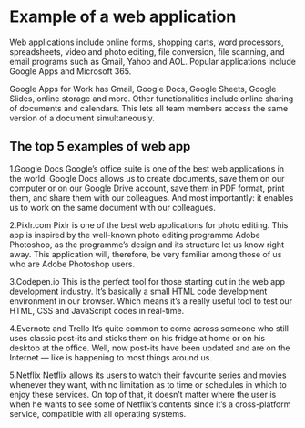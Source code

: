 # Example of a web application
Web applications include online forms, shopping carts, word processors, spreadsheets, video and photo editing, file conversion, file scanning, and email programs such as Gmail, Yahoo and AOL. Popular applications include Google Apps and Microsoft 365.

Google Apps for Work has Gmail, Google Docs, Google Sheets, Google Slides, online storage and more. Other functionalities include online sharing of documents and calendars. This lets all team members access the same version of a document simultaneously.

## The top 5 examples of web app 
1.Google Docs
Google’s office suite is one of the best web applications in the world. Google Docs allows us to create documents, save them on our computer or on our Google Drive account, save them in PDF format, print them, and share them with our colleagues. And most importantly: it enables us to work on the same document with our colleagues.

2.Pixlr.com
Pixlr is one of the best web applications for photo editing. This app is inspired by the well-known photo editing programme Adobe Photoshop, as the programme’s design and its structure let us know right away. This application will, therefore, be very familiar among those of us who are Adobe Photoshop users.

3.Codepen.io
This is the perfect tool for those starting out in the web app development industry. It’s basically a small HTML code development environment in our browser. Which means it’s a really useful tool to test our HTML, CSS and JavaScript codes in real-time.

4.Evernote and Trello
It’s quite common to come across someone who still uses classic post-its and sticks them on his fridge at home or on his desktop at the office. Well, now post-its have been updated and are on the Internet — like is happening to most things around us.

5.Netflix
Netflix allows its users to watch their favourite series and movies whenever they want, with no limitation as to time or schedules in which to enjoy these services. On top of that, it doesn’t matter where the user is when he wants to see some of Netflix’s contents since it’s a cross-platform service, compatible with all operating systems.
